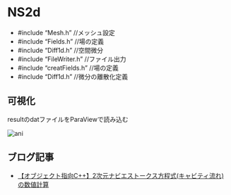 # NS2d

- #include “Mesh.h” //メッシュ設定
- #include “Fields.h” //場の定義
- #include “Diff1d.h” //空間微分
- #include “FileWriter.h” //ファイル出力
- #include “creatFields.h” //場の定義
- #include “Diff1d.h” //微分の離散化定義

## 可視化
resultのdatファイルをParaViewで読み込む

![ani](https://user-images.githubusercontent.com/36812492/228846340-9ab27fcc-9e58-45b0-962a-559cdff5b550.gif)

## ブログ記事
- [【オブジェクト指向C++】2次元ナビエストークス方程式(キャビティ流れ)の数値計算](https://takun-physics.net/14538/)
